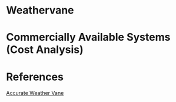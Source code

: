 Weathervane
===========

Commercially Available Systems (Cost Analysis)
==============================================

References
==========

[Accurate Weather Vane](http://www.instructables.com/id/Accurate-Wireless-Weather-Vane/)

